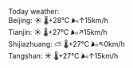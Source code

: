 Today weather:  
Beijing: ☀️ 🌡️+28°C 🌬️↑15km/h  
Tianjin: ☀️ 🌡️+27°C 🌬️↗15km/h  
Shijiazhuang: ⛅️  🌡️+27°C 🌬️↖0km/h  
Tangshan: ☀️ 🌡️+27°C 🌬️↑15km/h  
